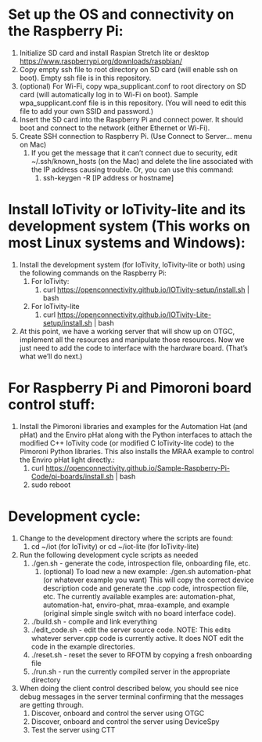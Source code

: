 # Set up the OS and connectivity on the Raspberry Pi:
1. Initialize SD card and install Raspian Stretch lite or desktop https://www.raspberrypi.org/downloads/raspbian/
3. Copy empty ssh file to root directory on SD card (will enable ssh on boot). Empty ssh file is in this repository.
4. (optional) For Wi-Fi, copy wpa_supplicant.conf to root directory on SD card (will automatically log in to Wi-Fi on boot). Sample wpa_supplicant.conf file is in this repository. (You will need to edit this file to add your own SSID and password.)
5. Insert the SD card into the Raspberry Pi and connect power. It should boot and connect to the network (either Ethernet or Wi-Fi).
6. Create SSH connection to Raspberry Pi. (Use Connect to Server… menu on Mac)
    1. If you get the message that it can’t connect due to security, edit ~/.ssh/known_hosts (on the Mac) and delete the line associated with the IP address causing trouble. Or, you can use this command:
        1. ssh-keygen -R [IP address or hostname]
        
# Install IoTivity or IoTivity-lite and its development system (This works on most Linux systems and Windows):
1. Install the development system (for IoTivity, IoTivity-lite or both) using the following commands on the Raspberry Pi:
    1. For IoTivity:
        1. curl https://openconnectivity.github.io/IOTivity-setup/install.sh | bash
    2. For IoTivity-lite
        1. curl https://openconnectivity.github.io/IOTivity-Lite-setup/install.sh | bash
2. At this point, we have a working server that will show up on OTGC, implement all the resources and manipulate those resources. Now we just need to add the code to interface with the hardware board. (That’s what we’ll do next.)

# For Raspberry Pi and Pimoroni board control stuff:
1. Install the Pimoroni libraries and examples for the Automation Hat (and pHat) and the Enviro pHat along with the Python interfaces to attach the modified C++ IoTivity code (or modified C IoTivity-lite code) to the Pimoroni Python libraries. This also installs the MRAA example to control the Enviro pHat light directly.:
    1. curl https://openconnectivity.github.io/Sample-Raspberry-Pi-Code/pi-boards/install.sh | bash
    2. sudo reboot

# Development cycle:
1. Change to the development directory where the scripts are found:
    1. cd ~/iot (for IoTivity) or cd ~/iot-lite (for IoTivity-lite)
2. Run the following development cycle scripts as needed
    1. ./gen.sh - generate the code, introspection file, onboarding file, etc.
        1. (optional) To load new a new example: ./gen.sh automation-phat (or whatever example you want) This will copy the correct device description code and generate the .cpp code, introspection file, etc. The currently available examples are: automation-phat, automation-hat, enviro-phat, mraa-example, and example (original simple single switch with no board interface code).
    2. ./build.sh - compile and link everything
    3. ./edit_code.sh - edit the server source code. NOTE: This edits whatever server.cpp code is currently active. It does NOT edit the code in the example directories.
    4. ./reset.sh - reset the sever to RFOTM by copying a fresh onboarding file
    5. ./run.sh - run the currently compiled server in the appropriate directory
3. When doing the client control described below, you should see nice debug messages in the server terminal confirming that the messages are getting through.
    1. Discover, onboard and control the server using OTGC
    2. Discover, onboard and control the server using DeviceSpy
    3. Test the server using CTT

